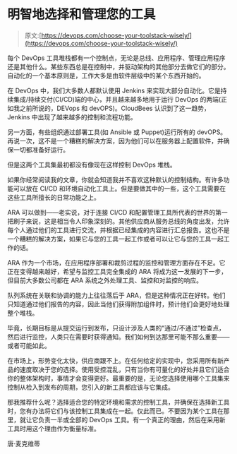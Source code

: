 # 明智地选择和管理您的工具

> 原文:[https://devops.com/choose-your-toolstack-wisely/](https://devops.com/choose-your-toolstack-wisely/)

每个 DevOps 工具堆栈都有一个控制点，无论是总线、应用程序、管理应用程序还是其他什么。某些东西总是在控制中，并驱动架构的其他部分去做它们的部分。自动化的一个基本原则是，工作大多是由软件层级中的某个东西开始的。

在 DevOps 中，我们大多数人都默认使用 Jenkins 来实现大部分自动化。它是持续集成/持续交付(CI/CD)端的中心，并且越来越多地用于运行 DevOps 的两端(正如我之前所说的，DEVops 和 devOPS)。CloudBees 认识到了这一趋势，Jenkins 中出现了越来越多的控制和流程功能。

另一方面，有些组织通过部署工具(如 Ansible 或 Puppet)运行所有的 devOPS。再说一次，这不是一个糟糕的解决方案，因为他们可以在服务器上配置软件，并确保一切都准备好运行。

但是这两个工具集最初都没有像现在这样控制 DevOps 堆栈。

如果你经常阅读我的文章，你就会知道我并不喜欢这种默认的控制结构。有许多功能可以放在 CI/CD 和环境自动化工具上。但是要做其中的一些，这个工具需要在这些工具所擅长的日常功能之上。

ARA 可以做到——老实说，对于连接 CI/CD 和配置管理工具所代表的世界的第一把刷子来说，这是相当令人印象深刻的。其他供应商从服务总线的角度出发，允许每个人通过他们的工具进行交流，并根据已经集成的内容进行汇总报告。这也不是一个糟糕的解决方案，如果它与您的工具一起工作或者可以让它与您的工具一起工作的话。

ARA 作为一个市场，在应用程序部署和裁剪过程的监控和管理方面存在不足。它正在变得越来越好，希望与监控工具完全集成的 ARA 将成为这一发展的下一步，但目前大多数公司都在 ARA 系统之外处理工具、监控和对监控的响应。

队列系统在关联和协调的能力上往往落后于 ARA，但是这种情况正在好转。他们只知道通过他们报告的内容，因此当他们获得附加组件时，预计他们会更好地处理整个堆栈。

毕竟，长期目标是从提交运行到发布，只设计涉及人类的“通过/不通过”检查点，然后进行监控，人类只在需要时获得通知。我们如何到达那里可能不那么重要——或者可能如此。

在市场上，形势变化太快，供应商跟不上。在任何给定的实现中，您采用所有新产品的速度取决于您的选择。使用受控混乱，只有当你有可量化的好处并且它们适合你的整体架构时，事情才会变得更好。最重要的是，无论您选择使用哪个工具集来控制从检入到发布的周期，您引入的新工具都应该与它集成。

那我推荐什么呢？选择适合您的特定环境和需求的控制工具，并确保在选择新工具时，您有办法将它们与该控制工具集成在一起。仅此而已。不要因为某个工具在那里，就让它负责一半或全部的 DevOps 工具。有一个真正的理由，然后在采用新工具时用这个理由作为衡量标准。

唐·麦克维蒂